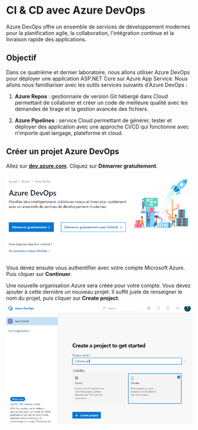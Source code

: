 # CI & CD avec Azure DevOps

Azure DevOps offre un ensemble de services de développement modernes pour la planification agile, la collaboration, l'intégration continue et la livraison rapide des applications.

##  Objectif

Dans ce quatrième et dernier laboratoire, nous allons utiliser Azure DevOps pour déployer une application ASP.NET Core sur Azure App Service. Nous allons nous familliariser avec les outils services suivants d'Azure DevOps :

1. **Azure Repos** : gestionnaire de version Git hébergé dans Cloud permettant de collaborer et créer un code de meilleure qualité avec les demandes de tirage et la gestion avancée des fichiers.

2. **Azure Pipelines** : service Cloud permettant de générer, tester et déployer des application avec une approche CI/CD qui fonctionne avec n’importe quel langage, plateforme et cloud. 

## Créer un projet Azure DevOps

Allez sur **<a href="http://dev.azure.com/">dev.azure.com</a>**.  Cliquez sur **Démarrer gratuitement**.
  
![Azure DevOps](./media/azure-devops.PNG)

Vous devez ensuite vous authentifier avec votre compte Microsoft Azure. Puis cliquer sur **Continuer**.

Une nouvelle organisation Azure sera créée pour votre compte. Vous devez ajouter à cette dernière un nouveau projet. Il suffit juste de renseigner le nom du projet, puis cliquer sur **Create project**.

![Création projet](./media/create-project.PNG)







